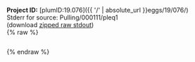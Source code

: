 **Project ID:** [plumID:19.076]({{ '/' | absolute_url }}eggs/19/076/)  
Stderr for source:  Pulling/000111/pleq1   
(download [zipped raw stdout](pleq1.plumed.stdout.txt.zip))  
{% raw %}
<pre>
</pre>
{% endraw %}
